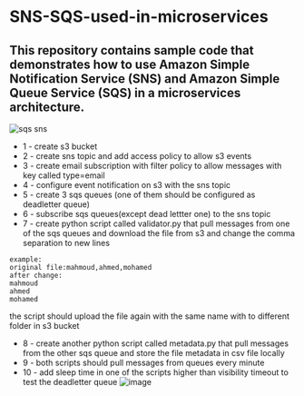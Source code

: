 # SNS-SQS-used-in-microservices

## This repository contains sample code that demonstrates how to use Amazon Simple Notification Service (SNS) and Amazon Simple Queue Service (SQS) in a microservices architecture.

![sqs sns](https://user-images.githubusercontent.com/28235504/212331414-5c6615ab-2366-415a-8b8e-8567118160ab.jpg)

- 1 - create s3 bucket
- 2 - create sns topic and add access policy to allow s3 events
- 3 - create email subscription with filter policy to allow messages with key called type=email
- 4 - configure event notification on s3 with the sns topic
- 5 - create 3 sqs queues (one of them should be configured as deadletter queue)
- 6 - subscribe sqs queues(except dead lettter one) to the sns topic
- 7 - create python script called validator.py that pull messages from one of the sqs queues and download the file from s3 and change the comma separation to new lines<br>
```
example:
original file:mahmoud,ahmed,mohamed
after change:
mahmoud
ahmed
mohamed
```

the script should upload the file again with the same name with  to different folder in s3 bucket
- 8 - create another python script called metadata.py that pull messages from the other sqs queue and store the file metadata in csv file locally
- 9 - both scripts should pull messages from queues every minute
- 10 - add sleep time in one of the scripts higher than visibility timeout to test the deadletter queue
![image](https://user-images.githubusercontent.com/28235504/212503723-cdc13f8c-4ffa-429c-8669-a0f54a9f8ccf.png)
